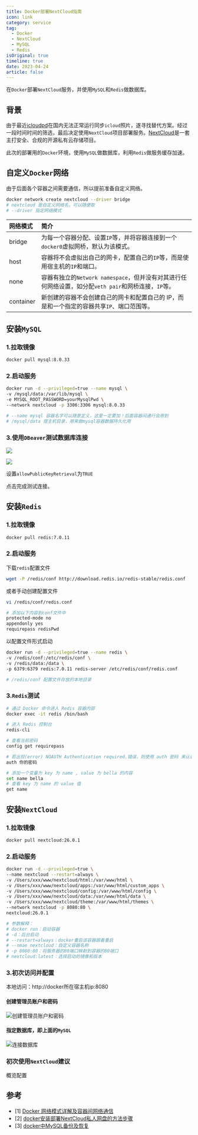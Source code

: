 ```yaml
---
title: Docker部署NextCloud指南
icon: link
category: service
tag:
  - Docker
  - NextCloud
  - MySQL
  - Redis
isOriginal: true
timeline: true
date: 2023-04-24
article: false
---
```


在`Docker`部署`NextCloud`服务，并使用`MySQL`和`Redis`做数据库。

<!-- more -->

## 背景

由于最近[icloudpd](https://github.com/boredazfcuk/docker-icloudpd)在国内无法正常运行同步`icloud`照片，遂寻找替代方案。经过一段时间时间的筛选，最后决定使用`NextCloud`项目部署服务。[NextCloud](https://nextcloud.com/)是一套主打安全、合规的开源私有云存储项目。

此次的部署用的`Docker`环境，使用`MySQL`做数据库，利用`Redis`做服务缓存加速。

## 自定义`Docker`网络

由于后面各个容器之间需要通信，所以提前准备自定义网络。

```bash
docker network create nextcloud --driver bridge
# nextcloud 是自定义网络名，可以随便取
# --driver 指定网络模式
```

|网络模式   |简介        |
|:----|:---------------|
|bridge        |为每一个容器分配、设置`IP`等，并将容器连接到一个`docker0`虚拟网桥，默认为该模式。|
|host          |容器将不会虚拟出自己的网卡，配置自己的`IP`等，而是使用宿主机的`IP`和端口。|
|none          |容器有独立的`Network namespace`，但并没有对其进行任何网络设置，如分配`veth pair`和网桥连接，`IP`等。|
|container     |新创建的容器不会创建自己的网卡和配置自己的 IP，而是和一个指定的容器共享`IP`、端口范围等。|


## 安装`MySQL`

### 1.拉取镜像

```bash
docker pull mysql:8.0.33
```

### 2.启动服务

```bash
docker run -d --privileged=true --name mysql \
-v /mysql/data:/var/lib/mysql \
-e MYSQL_ROOT_PASSWORD=yourMysqlPwd \
--network nextcloud -p 3306:3306 mysql:8.0.33

# --name mysql 容器名字可以随意定义，这里一定要加！后面容器间通行会用到
# /mysql/data 宿主机目录，用来做mysql容器数据持久化用
```

### 3.使用`DBeaver`测试数据库连接

![](./img/001.png)

![](./img/002.png)

设置`allowPublicKeyRetrieval`为`TRUE`

点击完成测试连接。


## 安装`Redis`

### 1.拉取镜像

```bash
docker pull redis:7.0.11
```

### 2.启动服务

下载`redis`配置文件
```bash
wget -P /redis/conf http://download.redis.io/redis-stable/redis.conf
```

或者手动创建配置文件
```bash
vi /redis/conf/redis.conf
```
```bash
# 添加以下内容到conf文件中
protected-mode no
appendonly yes
requirepass redisPwd
```

以配置文件形式启动
```bash
docker run -d --privileged=true --name redis \
-v /redis/conf:/etc/redis/conf \
-v /redis/data:/data \
-p 6379:6379 redis:7.0.11 redis-server /etc/redis/conf/redis.conf

# /redis/conf 配置文件存放的本地目录
```

### 3.`Redis`测试

```bash
# 通过 Docker 命令进入 Redis 容器内部
docker exec -it redis /bin/bash

# 进入 Redis 控制台
redis-cli

# 查看当前密码
config get requirepass

# 若出现(error) NOAUTH Authentication required.错误，则使用 auth 密码 来认证密码
auth 你的密码

# 添加一个变量为 key 为 name , value 为 bella 的内容
set name bella
# 查看 key 为 name 的 value 值
get name
```


## 安装`NextCloud`

### 1.拉取镜像

```bash
docker pull nextcloud:26.0.1
```

### 2.启动服务

```bash
docker run -d --privileged=true \
--name nextcloud --restart=always \
-v /Users/xxx/www/nextcloud/html:/var/www/html \
-v /Users/xxx/www/nextcloud/apps:/var/www/html/custom_apps \
-v /Users/xxx/www/nextcloud/config:/var/www/html/config \
-v /Users/xxx/www/nextcloud/data:/var/www/html/data \
-v /Users/xxx/www/nextcloud/theme:/var/www/html/themes \
--network nextcloud -p 8080:80 \
nextcloud:26.0.1

# 参数解释：
# docker run：启动容器
# -d：后台启动
# --restart=always：docker重启该容器跟着重启
# --nmae nextcloud：自定义容器名称
# -p 8080:80：将服务器的80端口映射到容器的80端口
# nextcloud:latest：选择启动的镜像和版本
```

### 3.初次访问并配置

本地访问：http://docker所在宿主机ip:8080


#### 创建管理员账户和密码

![创建管理员账户和密码]()

#### 指定数据库，即上面的`MySQL`

![连接数据库]()

### 初次使用`NextCloud`建议

概览配置




## 参考

- [1] [Docker 网络模式详解及容器间网络通信](https://www.cnblogs.com/mrhelloworld/p/docker11.html)
- [2] [docker安装部署NextCloud私人网盘的方法步骤](https://juejin.cn/post/7165163308343885838)
- [3] [docker中MySQL备份及恢复](https://learnku.com/articles/44349)
